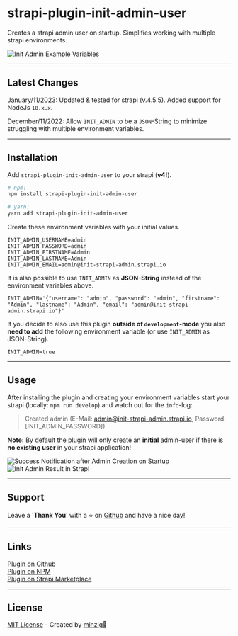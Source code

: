# strapi-plugin-init-admin-user

Creates a strapi admin user on startup. Simplifies working with multiple strapi environments.  

<img src="https://raw.githubusercontent.com/minzig/strapi-plugin-init-admin-user/main/public/strapi-plugin-init-admin-user-env.png" alt="Init Admin Example Variables" />

---

## Latest Changes  
January/11/2023: Updated & tested for strapi (v.4.5.5). Added support for NodeJs `18.x.x`.  

December/11/2022: Allow `INIT_ADMIN` to be a `JSON`-String to minimize struggling with multiple environment variables.  

---

## Installation 
Add `strapi-plugin-init-admin-user` to your strapi (**v4!**).

```bash
# npm:
npm install strapi-plugin-init-admin-user
```

```bash
# yarn:
yarn add strapi-plugin-init-admin-user
```

Create these environment variables with your initial values.
```
INIT_ADMIN_USERNAME=admin
INIT_ADMIN_PASSWORD=admin
INIT_ADMIN_FIRSTNAME=Admin
INIT_ADMIN_LASTNAME=Admin
INIT_ADMIN_EMAIL=admin@init-strapi-admin.strapi.io
```

It is also possible to use `INIT_ADMIN` as **JSON-String** instead of the environment variables above.
```
INIT_ADMIN='{"username": "admin", "password": "admin", "firstname": "Admin", "lastname": "Admin", "email": "admin@init-strapi-admin.strapi.io"}'
```

If you decide to also use this plugin **outside of `development`-mode** you also **need to add** the following environment variable (or use `INIT_ADMIN` as JSON-String).

```
INIT_ADMIN=true
```


---
## Usage
After installing the plugin and creating your environment variables start your strapi (locally: `npm run develop`) and watch out for the `info`-log:
> Created admin (E-Mail: admin@init-strapi-admin.strapi.io, Password: [INIT_ADMIN_PASSWORD]).

**Note:** By default the plugin will only create an **initial** admin-user if there is **no existing user** in your strapi application!

<img src="https://raw.githubusercontent.com/minzig/strapi-plugin-init-admin-user/main/public/strapi-plugin-init-admin-user-infolog.png" alt="Success Notification after Admin Creation on Startup" />  

<img src="https://raw.githubusercontent.com/minzig/strapi-plugin-init-admin-user/main/public/strapi-plugin-init-admin-user-result.png" alt="Init Admin Result in Strapi" />

---
## Support
Leave a '**Thank You**' with a ⭐️ on [Github](https://github.com/minzig/strapi-plugin-init-admin-user) and have a nice day!

---
## Links
[Plugin on Github](https://github.com/minzig/strapi-plugin-init-admin-user)   
[Plugin on NPM](https://www.npmjs.com/package/strapi-plugin-init-admin-user)  
[Plugin on Strapi Marketplace](https://market.strapi.io/plugins/strapi-plugin-init-admin-user)

---
## License
[MIT License](LICENSE.md) - Created by [minzig](https://github.com/minzig)🍃




